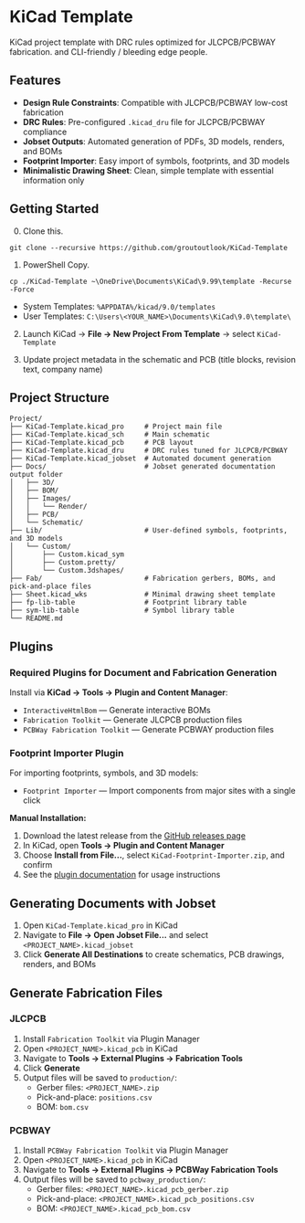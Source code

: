 # KiCad Template

KiCad project template with DRC rules optimized for JLCPCB/PCBWAY fabrication. 
and CLI-friendly / bleeding edge people.

## Features

- **Design Rule Constraints**: Compatible with JLCPCB/PCBWAY low-cost fabrication
- **DRC Rules**: Pre-configured `.kicad_dru` file for JLCPCB/PCBWAY compliance
- **Jobset Outputs**: Automated generation of PDFs, 3D models, renders, and BOMs
- **Footprint Importer**: Easy import of symbols, footprints, and 3D models
- **Minimalistic Drawing Sheet**: Clean, simple template with essential information only

## Getting Started
0. Clone this.
```pwsh
git clone --recursive https://github.com/groutoutlook/KiCad-Template
```
1. PowerShell Copy.
```pwsh 
cp ./KiCad-Template ~\OneDrive\Documents\KiCad\9.99\template -Recurse -Force
```
   
- System Templates: `%APPDATA%/kicad/9.0/templates`
- User Templates: `C:\Users\<YOUR_NAME>\Documents\KiCad\9.0\template\`

2. Launch KiCad → **File → New Project From Template** → select `KiCad-Template`

3. Update project metadata in the schematic and PCB (title blocks, revision text, company name)

## Project Structure

```
Project/
├── KiCad-Template.kicad_pro     # Project main file
├── KiCad-Template.kicad_sch     # Main schematic
├── KiCad-Template.kicad_pcb     # PCB layout
├── KiCad-Template.kicad_dru     # DRC rules tuned for JLCPCB/PCBWAY
├── KiCad-Template.kicad_jobset  # Automated document generation
├── Docs/                        # Jobset generated documentation output folder
│   ├── 3D/
│   ├── BOM/
│   ├── Images/
│   │   └── Render/
│   ├── PCB/
│   └── Schematic/
├── Lib/                         # User-defined symbols, footprints, and 3D models
│   └── Custom/
│       ├── Custom.kicad_sym
│       ├── Custom.pretty/
│       └── Custom.3dshapes/
├── Fab/                         # Fabrication gerbers, BOMs, and pick-and-place files
├── Sheet.kicad_wks              # Minimal drawing sheet template
├── fp-lib-table                 # Footprint library table
├── sym-lib-table                # Symbol library table
└── README.md
```

## Plugins

### Required Plugins for Document and Fabrication Generation

Install via **KiCad → Tools → Plugin and Content Manager**:

- `InteractiveHtmlBom` — Generate interactive BOMs
- `Fabrication Toolkit` — Generate JLCPCB production files
- `PCBWay Fabrication Toolkit` — Generate PCBWAY production files

### Footprint Importer Plugin

For importing footprints, symbols, and 3D models:

- `Footprint Importer` — Import components from major sites with a single click

**Manual Installation:**

1. Download the latest release from the [GitHub releases page](https://github.com/RileyCornelius/KiCad-Footprint-Importer-Plugin/releases)
2. In KiCad, open **Tools → Plugin and Content Manager**
3. Choose **Install from File...**, select `KiCad-Footprint-Importer.zip`, and confirm
4. See the [plugin documentation](https://github.com/RileyCornelius/KiCad-Footprint-Importer-Plugin) for usage instructions

## Generating Documents with Jobset

1. Open `KiCad-Template.kicad_pro` in KiCad
2. Navigate to **File → Open Jobset File...** and select `<PROJECT_NAME>.kicad_jobset`
3. Click **Generate All Destinations** to create schematics, PCB drawings, renders, and BOMs

## Generate Fabrication Files

### JLCPCB

1. Install `Fabrication Toolkit` via Plugin Manager
2. Open `<PROJECT_NAME>.kicad_pcb` in KiCad
3. Navigate to **Tools → External Plugins → Fabrication Tools**
4. Click **Generate**
5. Output files will be saved to `production/`:
   - Gerber files: `<PROJECT_NAME>.zip`
   - Pick-and-place: `positions.csv`
   - BOM: `bom.csv`

### PCBWAY

1. Install `PCBWay Fabrication Toolkit` via Plugin Manager
2. Open `<PROJECT_NAME>.kicad_pcb` in KiCad
3. Navigate to **Tools → External Plugins → PCBWay Fabrication Tools**
4. Output files will be saved to `pcbway_production/`:
   - Gerber files: `<PROJECT_NAME>.kicad_pcb_gerber.zip`
   - Pick-and-place: `<PROJECT_NAME>.kicad_pcb_positions.csv`
   - BOM: `<PROJECT_NAME>.kicad_pcb_bom.csv`